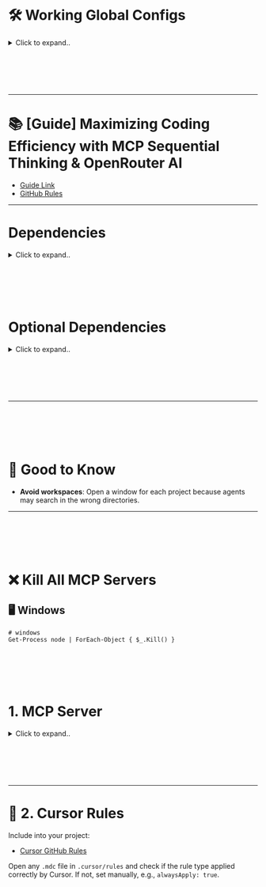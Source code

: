 # 🛠️ Working Global Configs

<details><summary>Click to expand..</summary>
  
## 🖥️ Linux

<details><summary>Click to expand..</summary>

### Local 

<details><summary>Click to expand..</summary>

```javascript

{
  "mcpServers": {
    "exa": {
      "command": "npx",
      "args": [
        "-y",
        "@smithery/cli@latest",
        "run",
        "exa",
        "--key",
        "xxxxxxxxxxxxxxxxxxxxxxxxxxx"
      ]
    },
    "server-sequential-thinking": {
      "command": "npx",
      "args": [
        "-y",
        "@smithery/cli@latest",
        "run",
        "@smithery-ai/server-sequential-thinking",
        "--config",
        "\"{}\""
      ]
    },
    "browser-tools": {
      "command": "npx",
      "args": [
        "-y",
        "@agentdeskai/browser-tools-mcp"
      ],
      "enabled": true
    },
    "openrouterai": {
      "command": "npx",
      "args": ["@mcpservers/openrouterai"],
      "env": {
        "OPENROUTER_API_KEY": "xxxxxxxxxxxxxxxxxx"
      }
    }
  }
}


------------------


{
  "mcpServers": {
    "server-sequential-thinking": {
      "command": "docker",
      "args": [
        "run",
        "--rm",
        "-i",
        "mcp/sequentialthinking"
      ]
    },
    "exa": {
      "command": "npx",
      "args": [
        "-y",
        "exa-labs/exa-mcp-server"
      ],
      "env": {
        "EXA_API_KEY": "xxxxxxxxxxx"
      }
    },
    "openrouterai": {
      "command": "npx",
      "args": ["-y", "@mcpservers/openrouterai"],
      "env": {
        "OPENROUTER_API_KEY": "sk-or-v1-xxxxxxxxxxxxxxxxxxxxxxxxxxxxxxxxxxxx"
      }
    },
    "browser-tools": {
      "command": "npx",
      "args": [
        "-y",
        "@agentdeskai/browser-tools-mcp"
      ],
      "enabled": true
    }
  }
}
```

</details>


<br><br>

### Cloud 


<details><summary>Click to expand..</summary>

```javascript

{
  "mcpServers": {
    "exa": {
      "command": "npx",
      "args": [
        "-y",
        "@smithery/cli@latest",
        "run",
        "exa",
        "--key",
        "xxxxxxxxxxxxxxxxxxxxxxxxxxx"
      ]
    },
    "server-sequential-thinking": {
        "command": "npx",
        "args": [
          "-y",
          "@smithery/cli@latest",
          "run",
          "@smithery-ai/server-sequential-thinking",
          "--config",
          "{\"maxDepth\":8,\"parallelTasks\":true,\"enableSummarization\":true,\"thoughtCategorization\":true,\"progressTracking\":true,\"dynamicAdaptation\":true,\"contextWindow\":32768}"
        ]
     },
    "browser-tools": {
      "command": "npx",
      "args": [
        "-y",
        "@agentdeskai/browser-tools-mcp"
      ],
      "enabled": true
    },
    "openrouterai": {
      "command": "npx",
      "args": ["@mcpservers/openrouterai"],
      "env": {
        "OPENROUTER_API_KEY": "xxxxxxxxxxxxxxxxxx"
      }
    }
  }
}


```

</details>

</details>






<br><br>
<br><br>


## 🖥️ Windows

<details><summary>Click to expand..</summary>
  
### Local 

<details><summary>Click to expand..</summary>

```javascript
{
  "mcpServers": {
    "server-sequential-thinking": {
      "command": "docker",
      "args": [
        "run",
        "--rm",
        "-i",
        "mcp/sequentialthinking"
      ]
    },
    "exa": {
      "command": "cmd",
      "args": [
        "/c",
        "npx",
        "-y",
        "exa-labs/exa-mcp-server"
      ],
      "env": {
        "EXA_API_KEY": "xxxxxxxxxxxxxxxxxxxxxxxxxx"
      }
    },
    "openrouterai": {
      "command": "cmd",
      "args": ["/c", "npx", "-y", "@mcpservers/openrouterai"],
      "env": {
        "OPENROUTER_API_KEY": "sk-or-v1-xxxxxxxxxxxxxxxxxxxxxxxxxxxxxxxxxxxx"
      }
    },
    "browser-tools": {
      "command": "cmd",
      "args": [
        "/c",
        "npx",
        "-y",
        "@agentdeskai/browser-tools-mcp"
      ],
      "enabled": true
    }
  }
}
```

</details>


<br><br>

### Cloud 


<details><summary>Click to expand..</summary>

```javascript
{
  "mcpServers": {
    "server-sequential-thinking": {
      "command": "cmd",
      "args": [
        "/c",
        "npx",
        "-y",
        "@smithery/cli@latest",
        "run",
        "@smithery-ai/server-sequential-thinking"
      ]
    },
    "exa": {
      "command": "cmd",
      "args": [
        "/c",
        "npx",
        "-y",
        "@smithery/cli@latest",
        "run",
        "exa",
        "--config",
        "\"{\\\"exaApiKey\\\":\\\"xxxxxxxxxxxxxxxxxxxxxxxxxx\\\"}\""
      ]
    },
    "openrouterai": {
      "command": "cmd",
      "args": ["/c", "npx", "-y", "@mcpservers/openrouterai"],
      "env": {
        "OPENROUTER_API_KEY": "sk-or-v1-xxxxxxxxxxxxxxxxxxxxxxxxxxxxxxxxxxxx"
      }
    },
    "browser-tools": {
      "command": "cmd",
      "args": [
        "/c",
        "npx",
        "-y",
        "@agentdeskai/browser-tools-mcp"
      ],
      "enabled": true
    }
  }
}
```

</details>

</details>

</details>









<br><br>
<br><br>


---

# 📚 [Guide] Maximizing Coding Efficiency with MCP Sequential Thinking & OpenRouter AI
- [Guide Link](https://forum.cursor.com/t/guide-maximizing-coding-efficiency-with-mcp-sequential-thinking-openrouter-ai/66461)
- [GitHub Rules](https://github.com/kleosr/cursorkleosr/tree/main/.cursor/rules)


---




# Dependencies


<details><summary>Click to expand..</summary>

- Always enforce project rules in .cursor/rules/*.mdc.

## Cursor Settings
```javascript
"cursor.general.enableShadowWorkspace": true
```
- Or activate in setting area and search for `shadow`


</details>




<br><br>
<br><br>




# Optional Dependencies


<details><summary>Click to expand..</summary>

# SpecStory Installation  

[Offizielle Dokumentation](https://docs.specstory.com/introduction)  

### Option 1 (Empfohlen)  

1. Stelle sicher, dass du die neueste Version von Cursor verwendest.  
2. Lade die Erweiterung herunter: **specstory-vscode-latest.vsix**  
3. Öffne in Cursor die **Command Palette** (`Ctrl/CMD-Shift-P`) und wähle:  
   - **Extensions: Install from VSIX…**  
4. Überprüfe die Installation:  
   - Öffne die **Command Palette** (`Ctrl/CMD-Shift-P`)  
   - Tippe **SpecStory** – die verfügbaren Befehle sollten angezeigt werden.  

Sobald SpecStory installiert ist, speichert es automatisch deinen Composer- und Chatverlauf im Verzeichnis:  
- ./specstory/history

Regarding the history generated by the specstory plugin, I ignore it in .cursorignore when I use it. Because I find that it affects the conversation


</details>




<br><br>
<br><br>




---


<br><br>
<br><br>


# 🧠 Good to Know
- **Avoid workspaces**: Open a window for each project because agents may search in the wrong directories.

---


<br><br>
<br><br>


# ❌ Kill All MCP Servers

## 🖥️ Windows

```shell
# windows
Get-Process node | ForEach-Object { $_.Kill() }
```


<br><br>
<br><br>

# 1. MCP Server

<details><summary>Click to expand..</summary>

---

# 🔄 Sequential Thinking
- [NPM Package](https://www.npmjs.com/package/@modelcontextprotocol/server-sequential-thinking)
- [Smithery AI Docs](https://smithery.ai/server/@smithery-ai/server-sequential-thinking)
- [GitHub Sequential Thinking](https://github.com/smithery-ai/reference-servers/tree/main/src/sequentialthinking)

<details><summary>Click to expand...</summary>

### 🖥️ CLI
```shell
npx -y @smithery/cli@latest install @smithery-ai/server-sequential-thinking --client cursor --config "{}"
```

### 📂 JSON
- `~/.cursor/mcp.json`

---

#### Docker Configuration
```json
{
  "mcpServers": {
    "sequentialthinking": {
      "command": "docker",
      "args": [
        "run",
        "--rm",
        "-i",
        "mcp/sequentialthinking"
      ]
    }
  }
}
```

---

#### Local Configuration

**Method #1**:

##### 🖥️ Windows
```powershell
npm i -g @modelcontextprotocol/server-sequential-thinking
```

```json
"mcpServers": {
   "sequential-thinking": {
      "command": "cmd",
      "args": [
        "/c",
        " C:\\nvm4w\\nodejs\\node_modules\\@modelcontextprotocol\\server-sequential-thinking\\dist\\index.js"
      ]
    }
  }
}
```

**Method #2**:

##### 🖥️ Windows
```javascript
{
  "mcpServers": {
    "sequential-thinking": {
      "command": "cmd",
      "args": [
        "/c",
        "npx",
        "-y",
        "@modelcontextprotocol/server-sequential-thinking"
      ]
    }
  }
}
```

##### 🐧 Linux
```json
{
  "mcpServers": {
    "sequential-thinking": {
      "command": "npx",
      "args": [
        "-y",
        "@modelcontextprotocol/server-sequential-thinking"
      ]
    }
  }
}
```

---

#### Smithery - Cloud Configuration

**Windows**:
```json
{
  "mcpServers": {
    "server-sequential-thinking": {
      "command": "cmd",
      "args": [
        "/c",
        "npx",
        "-y",
        "@smithery/cli@latest",
        "run",
        "@smithery-ai/server-sequential-thinking",
        "--config",
        "{}"
      ]
    }
  }
}
```

**Windows (Silent)**:
- ???
```json

```

**MAC/Linux**:
```json
{
  "mcpServers": {
    "server-sequential-thinking": {
      "command": "npx",
      "args": [
        "-y",
        "@smithery/cli@latest",
        "run",
        "@smithery-ai/server-sequential-thinking",
        "--config",
        "{}"
      ]
    }
  }
}
```

</details>


























---

# 🔍 Searching
- [Search Docs](https://github.com/CyberT33N/mcp-cheat-sheet/blob/main/mcp-servers/search.md)

## 🔧 exa
- [Exa MCP Server](https://github.com/exa-labs/exa-mcp-server)
- [Smithery Exa Server](https://smithery.ai/server/exa)
- [Exa API Keys](https://dashboard.exa.ai/api-keys)

<details><summary>Click to expand...</summary>

### 🖥️ CLI
```shell
npx -y @smithery/cli@latest install exa --client cursor
```

### 📂 JSON
- `~/.cursor/mcp.json`

---

#### Local Configuration

**Method #1 (Recommended)**:

##### 🖥️ Windows
```javascript
{
  "mcpServers": {
    "exa": {
      "command": "cmd",
      "args": [
        "/c",
        "npx",
        "-y",
        "exa-labs/exa-mcp-server"
      ],
      "env": {
        "EXA_API_KEY": "xxxx"
      }
    }
  }
}
```

##### 🐧 Linux
```javascript
{
  "mcpServers": {
    "exa": {
      "command": "npx",
      "args": ["exa-labs/exa-mcp-server"],
      "env": {
        "EXA_API_KEY": "xxxx"
      }
    }
  }
}
```

**Method #2**:
```shell
npm install -g exa-mcp-server
```

##### 🖥️ Windows
```json
"mcpServers": {
   "exa": {
      "command": "cmd",
      "args": [
        "/c",
        "exa-mcp-server"
      ],
      "env": {
        "EXA_API_KEY": "xxxxxxxxx"
      }
    }
  }
}
```

---

#### Smithery Configuration

**Windows**:
```json
{
  "mcpServers": {
    "exa": {
      "command": "cmd",
      "args": [
        "/c",
        "npx",
        "-y",
        "@smithery/cli@latest",
        "run",
        "exa",
        "--config",
        "{\"exaApiKey\":\"xxxxxxxxxxxxxxxxxx\"}"
      ]
    }
  }
}
```

**Windows (Silent)**:
- ???
```json

```

**MAC/Linux**:
```json
{
  "mcpServers": {
    "exa": {
      "command": "npx",
      "args": [
        "-y",
        "@smithery/cli@latest",
        "run",
        "exa",
        "--config",
        "{\"exaApiKey\":\"xxxxxxxxxxxxxxxxxx\"}"
      ]
    }
  }
}
```
- Replace your API key with the one from [Exa API Dashboard](https://dashboard.exa.ai/api-keys).

</details>

---

# 🌐 Browser Tools MCP
- [Browser Tools MCP GitHub](https://github.com/AgentDeskAI/browser-tools-mcp)
- [Installation Guide](https://browsertools.agentdesk.ai/installation)
- **Note**: Does not work as a direct import with Electron.js. Use remote debugging.

<details><summary>Click to expand...</summary>

### 📝 Guides
- [Quick Start Guide](https://browsertools.agentdesk.ai/quickstart)

### 1. Install Chrome Extension
- Download the Chrome Extension from [Releases](https://github.com/AgentDeskAI/browser-tools-mcp/releases).

**Manually load the unpacked extension**:
1. **Open Chrome**  
2. **Go to `chrome://extensions/`**  
3. **Enable Developer Mode** (top-right toggle)  
4. **Click "Load unpacked"**  
5. **Select the folder containing `manifest.json`**  
6. **Done!** The extension is now active.  

If any errors occur, check the developer console (`F12` → "Console") for debugging info. 🚀

### 2. Install MCP and Run Server
```shell
npm install -g @agentdeskai/browser-tools-mcp
npx @agentdeskai/browser-tools-server
```
- Note: The browser-tools-server runs on port 3025. Ensure no processes are using this port.

#### JSON Configuration
- `~/.cursor/mcp.json`

**Windows**:
```json
{
  "mcpServers": {
    "browser-tools": {
      "command": "wsl",
      "args": [
        "bash",
        "-c",
        "cmd /c npx -y @agentdeskai/browser-tools-mcp@1.2.0"
      ],
      "enabled": true
    }
  }
}
```

**MAC/Linux**:
```json
{
  "mcpServers": {
    "browser-tools": {
      "command": "npx",
      "args": [
        "-y",
        "@agentdeskai/browser-tools-mcp"
      ],
      "enabled": true
    }
  }
}
```

### 3. Verify Extension Connection
- Open Chrome Developer Tools: Right-click any page → Inspect. Logs will show in the console if MCP client is connected.

Enable:
- Auto-paste to Cursor
- Include Request Headers
- Include Response Headers

</details>

---

# 🔌 OpenRouter
- [OpenRouter AI Server Docs](https://smithery.ai/server/@mcpserver/openrouterai)
- [GitHub OpenRouter AI](https://github.com/heltonteixeira/openrouterai)

## 🔍 Find Models
- [Claude 3.7 Sonnet](https://openrouter.ai/anthropic/claude-3.7-sonnet)

<details><summary>Click to expand...</summary>

### 🖥️ CLI
```json
npx -y @smithery/cli@latest install @mcpserver/openrouterai --client cursor
```

### 📂 JSON

#### Local Configuration
```json
{
  "mcpServers": {
    "openrouterai": {
      "command": "npx",
      "args": ["@mcpservers/openrouterai"],
      "env": {
        "OPENROUTER_API_KEY": "xxxxxxxxxxxxxxxxxxxxxxxx"
      }
    }
  }
}
```

---

#### Smithery Configuration

**MAC/Linux**:
```json
{
  "mcpServers": {
    "openrouterai": {
      "command": "npx",
      "args": [
        "-y",
        "@smithery/cli@latest",
        "run",
        "@mcpserver/openrouterai",
        "--config",
        "{\"openrouterApiKey\":\"xxxxxxxxxxxxxxx\",\"openrouterDefaultModel\":\"\"}"
      ]
    }
  }
}
```

**Windows**:
```json
{
  "mcpServers": {
    "openrouterai": {
      "command": "cmd",
      "args": [
        "/c",
        "npx",
        "-y",
        "@smithery/cli@latest",
        "run",
        "@mcpserver/openrouterai",
        "--config",
        "{\"openrouterApiKey\":\"xxxxxxxxxxxxxxx\",\"openrouterDefaultModel\":\"\"}"
      ]
    }
  }
}
```

</details>



</details>

<br><br>
<br><br>

---

# 📝 2. Cursor Rules
Include into your project:
- [Cursor GitHub Rules](https://github.com/kleosr/cursorkleosr/tree/main#)

Open any `.mdc` file in `.cursor/rules` and check if the rule type applied correctly by Cursor. If not, set manually, e.g., `alwaysApply: true`.
